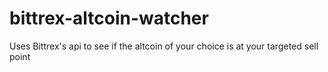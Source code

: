 # bittrex-altcoin-watcher
Uses Bittrex's api to see if the altcoin of your choice is at your targeted sell point
